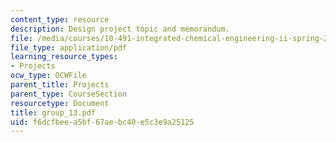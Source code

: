 ```yaml
---
content_type: resource
description: Design project topic and memorandum.
file: /media/courses/10-491-integrated-chemical-engineering-ii-spring-2006/f6dcfbeea5bf67aebc40e5c3e9a25125_group_13.pdf
file_type: application/pdf
learning_resource_types:
- Projects
ocw_type: OCWFile
parent_title: Projects
parent_type: CourseSection
resourcetype: Document
title: group_13.pdf
uid: f6dcfbee-a5bf-67ae-bc40-e5c3e9a25125
---
```

